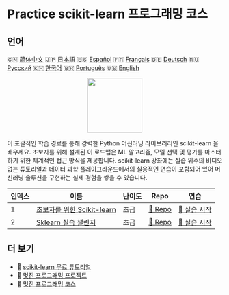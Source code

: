 # Practice scikit-learn 프로그래밍 코스

## 언어

🇨🇳 [简体中文](README_zh.md) 🇯🇵 [日本語](README_ja.md) 🇪🇸 [Español](README_es.md) 🇫🇷 [Français](README_fr.md) 🇩🇪 [Deutsch](README_de.md) 🇷🇺 [Русский](README_ru.md) 🇰🇷 [한국어](README_ko.md) 🇧🇷 [Português](README_pt.md) 🇺🇸 [English](README.md) 

<div align="center">
<img width="128px" src="https://file.labex.io/path/N7q3t9dfWfEY.png">
</div>

이 포괄적인 학습 경로를 통해 강력한 Python 머신러닝 라이브러리인 scikit-learn 을 배우세요. 초보자를 위해 설계된 이 로드맵은 ML 알고리즘, 모델 선택 및 평가를 마스터하기 위한 체계적인 접근 방식을 제공합니다. scikit-learn 강좌에는 실습 위주의 비디오 없는 튜토리얼과 데이터 과학 플레이그라운드에서의 실용적인 연습이 포함되어 있어 머신러닝 솔루션을 구현하는 실제 경험을 쌓을 수 있습니다.

|   인덱스 | 이름                                                                                 | 난이도   | Repo                                                                 | 연습                                                                    |
|----------|--------------------------------------------------------------------------------------|----------|----------------------------------------------------------------------|-------------------------------------------------------------------------|
|        1 | [초보자를 위한 Scikit-learn](https://labex.io/ko/courses/scikit-learn-for-beginners) | 초급     | [🔗 Repo](https://github.com/labex-labs/scikit-learn-for-beginners)  | [🚀 실습 시작](https://labex.io/ko/courses/scikit-learn-for-beginners)  |
|        2 | [Sklearn 실습 챌린지](https://labex.io/ko/courses/sklearn-practice-challenges)       | 초급     | [🔗 Repo](https://github.com/labex-labs/sklearn-practice-challenges) | [🚀 실습 시작](https://labex.io/ko/courses/sklearn-practice-challenges) |

## 더 보기

- 🔗 [scikit-learn 무료 튜토리얼](https://github.com/labex-labs/sklearn-free-tutorials)
- 🔗 [멋진 프로그래밍 프로젝트](https://github.com/labex-labs/awesome-programming-projects)
- 🔗 [멋진 프로그래밍 코스](https://github.com/labex-labs/awesome-programming-courses)

